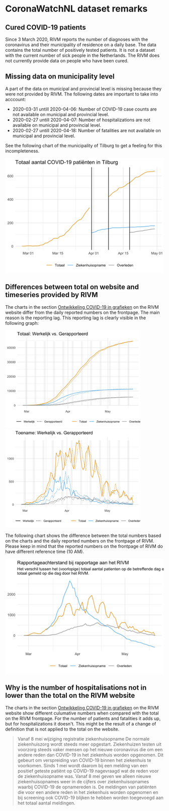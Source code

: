 # CoronaWatchNL dataset remarks

## Cured COVID-19 patients

Since 3 March 2020, RIVM reports the number of diagnoses with the coronavirus and their municipality of residence on a daily base. The data contains the total number of positively tested patients. It is not a dataset with the current number of sick people in the Netherlands. The RIVM does not currently provide data on people who have been cured.

## Missing data on municipality level

A part of the data on municipal and provincial level is missing because they were not provided by RIVM. The following dates are important to take into acccount:

- 2020-03-31 untill 2020-04-06: Number of COVID-19 case counts are not available on municipal and provincial level.
- 2020-02-27 untill 2020-04-07: Number of hospitalizations are not available on municipal and provincial level.
- 2020-02-27 untill 2020-04-18: Number of fatalities are not available on municipal and provincial level.

See the following chart of the municipality of Tilburg to get a feeling for this incompleteness.

[![plots/remarks_plot_tilburg.png](plots/remarks_plot_tilburg.png)](plots)

## Differences between total on website and timeseries provided by RIVM

The charts in the section [Ontwikkeling COVID-19 in grafieken](https://www.rivm.nl/coronavirus-covid-19/grafieken) on the RIVM website differ from the daily reported numbers on the frontpage. The main reason is the reporting lag. This reporting lag is clearly visible in  the following graph:

[<img src="plots/overview_plot_true_vs_reported.png" width="430">](plots) [<img src="plots/overview_plot_true_vs_reported_diff.png" width="430">](plots)

The following chart shows the difference between the total numbers based on the charts and the daily reported numbers on the frontpage of RIVM. Please keep in mind that the reported numbers on the frontpage of RIVM do have different reference time (10 AM).

 [![plots/remarks_plot_rapportageachterstand.png](plots/remarks_plot_rapportageachterstand.png)](plots)

 ## Why is the number of hospitalisations not in lower than the total on the RIVM website

The charts in the section [Ontwikkeling COVID-19 in grafieken](https://www.rivm.nl/coronavirus-covid-19/grafieken) on the RIVM website show different culumative numbers when compared with the total on the RIVM frontpage. For the number of patients and fatalities it adds up, but for hospitalizations it doesn't. This might be the result of a change of definition that is not applied to the total on the website.

> Vanaf 8 mei wijziging registratie ziekenhuisopname
De normale ziekenhuiszorg wordt steeds meer opgestart. Ziekenhuizen testen uit voorzorg steeds vaker mensen op het nieuwe coronavirus die om een andere reden dan COVID-19 in het ziekenhuis worden opgenomen. Dit gebeurt om verspreiding van COVID-19 binnen het ziekenhuis te voorkomen. Sinds 1 mei wordt daarom bij een melding van een positief geteste patiënt op COVID-19 nagevraagd wat de reden voor de ziekenhuisopname was.
Vanaf 8 mei geven we alleen nieuwe ziekenhuisopnames weer in de cijfers over ziekenhuisopnames waarbij COVID-19  de opnamereden is. De meldingen van patiënten die voor een andere reden in het ziekenhuis worden opgenomen en bij screening ook COVID-19 blijken te hebben worden toegevoegd aan het totaal aantal meldingen.





